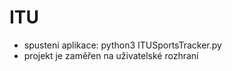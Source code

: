 # ITU
- spusteni aplikace: python3 ITUSportsTracker.py
- projekt je zaměřen na uživatelské rozhraní
